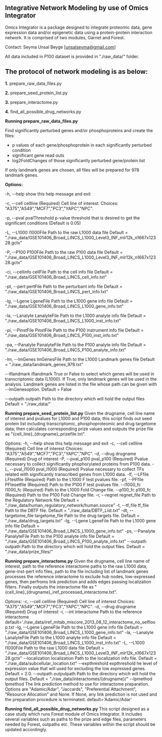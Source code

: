 
Integrative Network Modeling by use of Omics Integrator
--------------------------------------------------------

Omics Integrator is a package designed to integrate proteomic data, gene expression data and/or epigenetic data using a protein-protein interaction network. It is comprised of two modules, Garnet and Forest.

Contact: Seyma Unsal Beyge [unsalseyma@gmail.com]

All data included in P100 dataset is provided in "./raw_data/" folder.

The protocol of network modeling is as below:
---------------------------------------------
**1.** prepare_raw_data_files.py

**2.** prepare_seed_protein_list.py

**3.** prepare_interactome.py 

**4.** find_all_possible_drug_networks.py

**Running prepare_raw_data_files.py**

Find significantly perturbed genes and/or phosphoproteins and create the files:
- p values of each gene/phosphoprotein in each significantly perturbed condition 
- significant gene read outs
- log2FoldChanges of those significantly perturbed gene/protein list
	
If only landmark genes are chosen, all files will be prepared for 978 landmark genes.

**Options:**

-h, --help
	show this help message and exit

-c, --cell
	cellline
	(Required) Cell line of interest. Choices: "A375","A549","MCF7","PC3","YAPC","NPC".

-p, --pval
	pvalThreshold
	p-value threshold that is desired to get the significant conditions (Default is 0.05)

-L, --L1000
	l1000File
	Path to the raw L1000 data file
	Default = "./raw_data/GSE101406_Broad_LINCS_L1000_Level3_INF_mlr12k_n1667x12328.gctx"

-P, --P100
	P100File
	Path to the raw P100 data file
	Default = "./raw_data/GSE101406_Broad_LINCS_L1000_Level3_INF_mlr12k_n1667x12328.gctx"

-ci, --cellinfo
	cellFile
	Path to the cell info file
	Default = "./raw_data/GSE101406_Broad_LINCS_cell_info.txt"

-pt, --pert
	pertFile
	Path to the perturbant info file
	Default = "./raw_data/GSE101406_Broad_LINCS_pert_info.txt"

-lg, --Lgene
	LgeneFile
	Path to the L1000 gene info file
	Default = "./raw_data/GSE101406_Broad_LINCS_L1000_gene_info.txt"

-la, --Lanalyte
	LanalyteFile
	Path to the L1000 analyte info file
	Default = "./raw_data/GSE101406_Broad_LINCS_L1000_inst_info.txt"

-pi, --PinstFile
	PinstFile
	Path to the P100 instrument info file
	Default = "./raw_data/GSE101406_Broad_LINCS_P100_inst_info.txt"

-pa, --Panalyte
	PanalyteFile
	Path to the P100 analyte info file
	Default = "./raw_data/GSE101406_Broad_LINCS_P100_analyte_info.txt"

-lm, --lmGenes
	lmGenesFile
	Path to the L1000 Landmark genes file
	Default = "./raw_data/landmark_genes_978.txt"

--iflandmark
	iflandmark
	True or False to select which genes will be used in transcriptomic data (L1000).
	If True, only landmark genes will be used in the analysis. Landmark genes are
	listed in the file whose path can be given with --lmGenesoption.
	Default = False

--outpath
	outpath
	Path to the directory which will hold the output files
	Default = "./raw_data/"

**Running prepare_seed_protein_list.py**
Given the drugname, cell line name of interest and pvalues for L1000 and P100 data, this script finds out seed protein list including transcriptomic, phosphoproteomic and drug targetome data; then calculates corresponding prize values and 
outputs the prize file as "{cell_line}_{drugname}_prizefile.txt".

Options:
  -h, --help            show this help message and exit
  -c, --cell			cellline
						(Required) Cell line of interest
                        Choices: "A375","A549","MCF7","PC3","YAPC","NPC".
  -d, --drug			drugname
						(Required) Drug of interest
  -P, --pval_p100		pval_p100
						(Required) Pvalue necessary to collect significantly phophorylated proteins from P100 data.
  -L, --pval_l1000		pval_l1000
						(Required) Pvalue necessary to collect TFs related with significantly transcribed genes from L1000 data.
  -lf, --LFfile			LFtestfile
						(Required) Path to the L1000 F test pvalues file.
  -pf, --PFfile			PFtesetfile
						(Required) Path to the P100 F test pvalues file.
  --l1000_fc			l1000_fc
						(Required) Path to the L1000 Fold Change file.
  --p100_fc				p100_fc
						(Required) Path to the P100 Fold Change file.
  -r, --regnet			regnet_file
						Path to the Regulatory Network file
						Default = "./raw_data/human_regulatory_network/human.source"
  -t, --tf_file			tf_file
						Path to the DBTF file.
						Default = "./raw_data/DBTF_List.txt"
  -dt, --targetome_file	targetome_file
						Path to the drug targets file.
						Default = "./raw_data/drug_targets.txt"
  -lg, --Lgene			LgeneFile
						Path to the L1000 gene info file
						Default = "./raw_data/GSE101406_Broad_LINCS_L1000_gene_info.txt"
  -ps, --Panalyte		PanalyteFile
						Path to the P100 analyte info file
						Default = "./raw_data/GSE101406_Broad_LINCS_P100_analyte_info.txt"
  --outpath				outpath
						Path to the directory which will hold the output files.
						Default = "./raw_data/prize_files/"

**Running prepare_interactome.py**
Given the drugname, cell line name of interest, path to the reference interactome paths to the raw L1000 data, gene-inst-pert info files, path to the file including list of landmark genes processes the reference interactome to exclude hub nodes, low-expressed genes, then perfroms link prediction and adds edges passing localization filters. Finally outputs the interactome file as "{cell_line}_{drugname}_iref_processed_interactome.txt".

Options:
  -c, --cell			cellline
						(Required) Cell line of interest
                        Choices: "A375","A549","MCF7","PC3","YAPC","NPC".
  -d, --drug			drugname
						(Required) Drug of interest
  -i, --int				interactome
						Path to the reference interactome
						default='./raw_data/iref_mitab_miscore_2013_08_12_interactome_no_selfloop.txt
  -lg, --Lgene			LgeneFile
						Path to the L1000 gene info file
						Default = "./raw_data/GSE101406_Broad_LINCS_L1000_gene_info.txt"
  -la, --Lanalyte		LanalyteFile
						Path to the L1000 analyte info file
						Default = "./raw_data/GSE101406_Broad_LINCS_L1000_inst_info.txt"
  -L, --L1000			l1000File
						Path to the raw L1000 data file
						Default = "./raw_data/GSE101406_Broad_LINCS_L1000_Level3_INF_mlr12k_n1667x12328.gctx"
  --localization		localization
						Path to the localization info file.
						Default = "./raw_data/subcellular_location.txt"
  --expthreshold		expthreshold
						he level of expression value that will used for excluding the low expressed genes.
						Default = 2.0.
  --outpath				outputpath
						Path to the directory which will hold the output files.
						Default = "./raw_data/interactomes/{drugname}/"
  --lpmethod			lpmethod
						The link prediction method to use for interactome preparation.
						Options are "Adamic/Adar", "Jaccards", "Preferential Attachment", "Resource Allocation" and None. 
						If None, any link prediction is not used and the preparation procedure is terminated.
						default='Adamic/Adar'
    
**Running find_all_possible_drug_networks.py**
This script designed as a case study which runs Forest module of Omics Integrator.
It includes several variables such as paths to the prize and edge files, parameters needed by Forest, outpaths etc.
These variables within the script should be updated accordingly.





